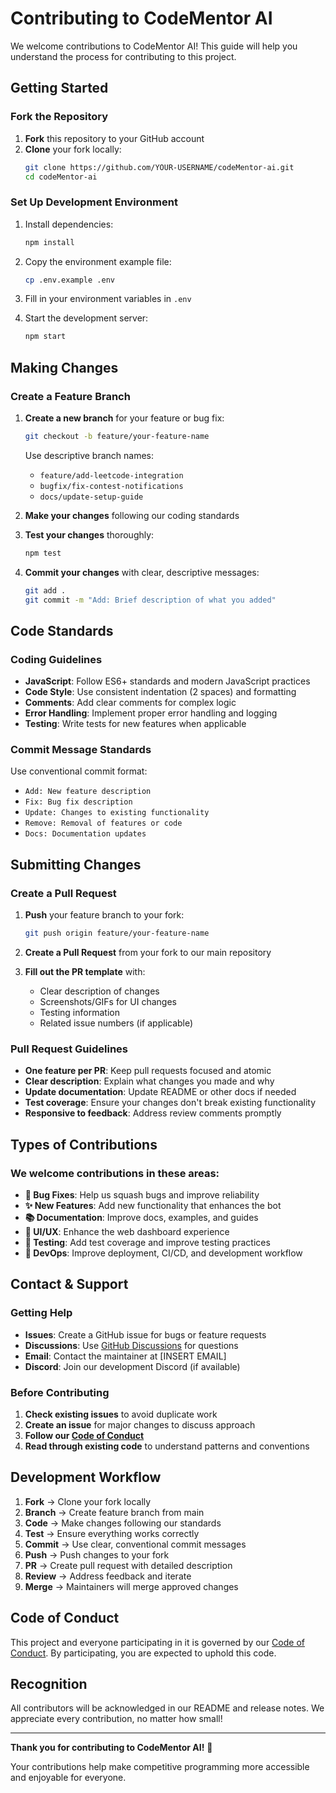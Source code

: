 # Contributing to CodeMentor AI

We welcome contributions to CodeMentor AI! This guide will help you understand the process for contributing to this project.

## Getting Started

### Fork the Repository

1. **Fork** this repository to your GitHub account
2. **Clone** your fork locally:
   ```bash
   git clone https://github.com/YOUR-USERNAME/codeMentor-ai.git
   cd codeMentor-ai
   ```

### Set Up Development Environment

1. Install dependencies:
   ```bash
   npm install
   ```

2. Copy the environment example file:
   ```bash
   cp .env.example .env
   ```

3. Fill in your environment variables in `.env`

4. Start the development server:
   ```bash
   npm start
   ```

## Making Changes

### Create a Feature Branch

1. **Create a new branch** for your feature or bug fix:
   ```bash
   git checkout -b feature/your-feature-name
   ```
   
   Use descriptive branch names:
   - `feature/add-leetcode-integration`
   - `bugfix/fix-contest-notifications`
   - `docs/update-setup-guide`

2. **Make your changes** following our coding standards

3. **Test your changes** thoroughly:
   ```bash
   npm test
   ```

4. **Commit your changes** with clear, descriptive messages:
   ```bash
   git add .
   git commit -m "Add: Brief description of what you added"
   ```

## Code Standards

### Coding Guidelines

- **JavaScript**: Follow ES6+ standards and modern JavaScript practices
- **Code Style**: Use consistent indentation (2 spaces) and formatting
- **Comments**: Add clear comments for complex logic
- **Error Handling**: Implement proper error handling and logging
- **Testing**: Write tests for new features when applicable

### Commit Message Standards

Use conventional commit format:
- `Add: New feature description`
- `Fix: Bug fix description`
- `Update: Changes to existing functionality`
- `Remove: Removal of features or code`
- `Docs: Documentation updates`

## Submitting Changes

### Create a Pull Request

1. **Push** your feature branch to your fork:
   ```bash
   git push origin feature/your-feature-name
   ```

2. **Create a Pull Request** from your fork to our main repository

3. **Fill out the PR template** with:
   - Clear description of changes
   - Screenshots/GIFs for UI changes
   - Testing information
   - Related issue numbers (if applicable)

### Pull Request Guidelines

- **One feature per PR**: Keep pull requests focused and atomic
- **Clear description**: Explain what changes you made and why
- **Update documentation**: Update README or other docs if needed
- **Test coverage**: Ensure your changes don't break existing functionality
- **Responsive to feedback**: Address review comments promptly

## Types of Contributions

### We welcome contributions in these areas:

- **🐛 Bug Fixes**: Help us squash bugs and improve reliability
- **✨ New Features**: Add new functionality that enhances the bot
- **📚 Documentation**: Improve docs, examples, and guides
- **🎨 UI/UX**: Enhance the web dashboard experience
- **🧪 Testing**: Add test coverage and improve testing practices
- **🔧 DevOps**: Improve deployment, CI/CD, and development workflow

## Contact & Support

### Getting Help

- **Issues**: Create a GitHub issue for bugs or feature requests
- **Discussions**: Use [GitHub Discussions](https://github.com/anurag12sharma/codeMentor-ai/discussions) for questions
- **Email**: Contact the maintainer at [INSERT EMAIL]
- **Discord**: Join our development Discord (if available)

### Before Contributing

1. **Check existing issues** to avoid duplicate work
2. **Create an issue** for major changes to discuss approach
3. **Follow our [Code of Conduct](CODE_OF_CONDUCT.md)**
4. **Read through existing code** to understand patterns and conventions

## Development Workflow

1. **Fork** → Clone your fork locally
2. **Branch** → Create feature branch from main
3. **Code** → Make changes following our standards
4. **Test** → Ensure everything works correctly
5. **Commit** → Use clear, conventional commit messages
6. **Push** → Push changes to your fork
7. **PR** → Create pull request with detailed description
8. **Review** → Address feedback and iterate
9. **Merge** → Maintainers will merge approved changes

## Code of Conduct

This project and everyone participating in it is governed by our [Code of Conduct](CODE_OF_CONDUCT.md). By participating, you are expected to uphold this code.

## Recognition

All contributors will be acknowledged in our README and release notes. We appreciate every contribution, no matter how small!

---

**Thank you for contributing to CodeMentor AI!** 🚀

Your contributions help make competitive programming more accessible and enjoyable for everyone.
